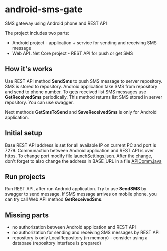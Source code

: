 # android-sms-gate
SMS gateway using Android phone and REST API

The project includes two parts:
* Android project - application + service for sending and receiving SMS message
* Web API .Net Core project - REST API for push or get SMS

## How it's works
Use REST API method **SendSms** to push SMS message to server repository. SMS is stored to repository. Android application take SMS from repository and send to phone number. To gets received list SMS messages use **GetReceivedSms** periodically. This method returns list SMS stored in server repository. You can use swagger.

Next methods **GetSmsToSend** and **SaveReceivedSms** is only for Android application.

## Initial setup
Base REST API address is set for all available IP on current PC and port is 7279. Communaction between Android application and REST API is over https. To change port modify file [launchSettings.json](https://github.com/mbob001/android-sms-gate/blob/main/Server/SMS.WebAPI/Properties/launchSettings.json). After the change, don't forget to also change the address in BASE_URL in a file [APIComm.java](https://github.com/mbob001/android-sms-gate/blob/main/Android/app/src/main/java/cz/soft4you/smsgate/APIComm.java)

## Run projects
Run REST API, after run Android application. Try to use **SendSMS** by swagger to send message. If SMS message arrives on mobile phone, you can try call Web API method **GetReceivedSms**.

## Missing parts
* no authorization between Android application and REST API
* no authorization for sending and receiving SMS messages by REST API
* repository is only LocalRepository (in memory) - consider using a database (repository interface is prepared)
